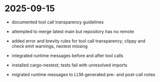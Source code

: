 # 2025-09-15

- documented tool call transparency guidelines

- attempted to merge latest main but repository has no remote
- added error and brevity rules for tool call transparency; clippy and check emit warnings, nextest missing
- integrated runtime messages before and after tool calls
- installed cargo-nextest; tests fail with unresolved imports
- migrated runtime messages to LLM-generated pre- and post-call notes
